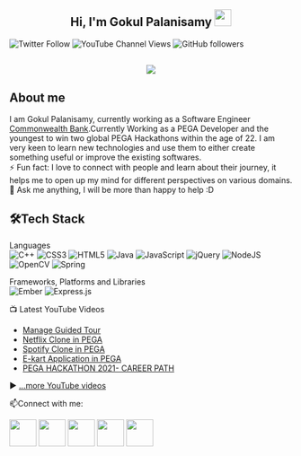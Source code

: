 <h2 align="center">Hi, I'm Gokul Palanisamy  <img src="https://user-images.githubusercontent.com/39955420/147578264-bae0526c-028a-49d2-8af8-d08bb4edbd2a.gif" height="30" width="30"></h2>
 
![Twitter Follow](https://img.shields.io/twitter/follow/beinggokulajith?style=social) 
![YouTube Channel Views](https://img.shields.io/youtube/channel/views/UCp7MAhWks1xQaclOLx1Fg8Q?style=social) 
![GitHub followers](https://img.shields.io/github/followers/Gokul-06?style=social)

<h2 align="center"><img src="https://user-images.githubusercontent.com/55435648/147823566-9c3f90d4-7f2f-48e0-85f5-f718c00279d5.gif"></h2>

<h2>About me</h2>

I am Gokul Palanisamy, currently working as a Software Engineer [Commonwealth Bank](https://www.commbank.com.au/).Currently Working as a PEGA Developer and the youngest to win two global PEGA Hackathons within the age of 22. I am very keen to learn new technologies and use them to either create something useful or improve the existing softwares.   
⚡ Fun fact: I love to connect with people and learn about their journey, it helps me to open up my mind for different perspectives on various domains.   
💬 Ask me anything, I will be more than happy to help :D


<h2>🛠Tech Stack</h2>

Languages  
![C++](https://img.shields.io/badge/c++-%2300599C.svg?style=for-the-badge&logo=c%2B%2B&logoColor=white)
![CSS3](https://img.shields.io/badge/css3-%231572B6.svg?style=for-the-badge&logo=css3&logoColor=white)
![HTML5](https://img.shields.io/badge/html5-%23E34F26.svg?style=for-the-badge&logo=html5&logoColor=white)
![Java](https://img.shields.io/badge/java-%23ED8B00.svg?style=for-the-badge&logo=java&logoColor=white)
![JavaScript](https://img.shields.io/badge/javascript-%23323330.svg?style=for-the-badge&logo=javascript&logoColor=%23F7DF1E)
![jQuery](https://img.shields.io/badge/jquery-%230769AD.svg?style=for-the-badge&logo=jquery&logoColor=white)
![NodeJS](https://img.shields.io/badge/node.js-6DA55F?style=for-the-badge&logo=node.js&logoColor=white)
![OpenCV](https://img.shields.io/badge/opencv-%23white.svg?style=for-the-badge&logo=opencv&logoColor=white)
![Spring](https://img.shields.io/badge/spring-%236DB33F.svg?style=for-the-badge&logo=spring&logoColor=white)

Frameworks, Platforms and Libraries  
![Ember](https://img.shields.io/badge/ember-1C1E24?style=for-the-badge&logo=ember.js&logoColor=#D04A37)
![Express.js](https://img.shields.io/badge/express.js-%23404d59.svg?style=for-the-badge&logo=express&logoColor=%2361DAFB)


📺 Latest YouTube Videos

<!-- YOUTUBE-VIDEOS-LIST:START -->
- [Manage Guided Tour](https://www.youtube.com/watch?v=AuRSAEEp9DI)
- [Netflix Clone in PEGA](https://www.youtube.com/watch?v=9kfGVxKLpKw)
- [Spotify Clone in PEGA](https://www.youtube.com/watch?v=SdqNg-qXgcw)
- [E-kart Application in PEGA ](https://www.youtube.com/watch?v=mQpyfs2WijI)
- [PEGA HACKATHON 2021- CAREER PATH](https://www.youtube.com/watch?v=QVZ53iUfBh4)
<!-- YOUTUBE-VIDEOS-LIST:END -->


▶ [...more YouTube videos](https://www.youtube.com/channel/UCp7MAhWks1xQaclOLx1Fg8Q/videos)




📫Connect with me:


[<img src="https://user-images.githubusercontent.com/39955420/147572655-e5feabb1-2a36-467c-9906-1fc66d606b41.png" height="48" width="48">](https://www.linkedin.com/in/gokulp/) 
[<img src="https://user-images.githubusercontent.com/39955420/147572505-a0f98499-2d13-4149-a68a-a66f7ebe0e23.png" height="48" width="48">](https://twitter.com/beinggokulajith) 
[<img src="https://user-images.githubusercontent.com/39955420/147572399-e0dbf2e9-ea53-4341-8bb7-013f37a5d4ff.png" height="48" width="48">](https://www.youtube.com/channel/UCp7MAhWks1xQaclOLx1Fg8Q/videos) 
[<img src="https://user-images.githubusercontent.com/39955420/147611479-36ad6cd0-3b53-4d46-8035-0bd940e01a57.png" height="48" width="48">](mailto:gokulajith80@gmail.com)
[<img src="https://user-images.githubusercontent.com/39955420/147572858-093e11d5-c974-43de-9795-f328d4cda097.png" height="48" width="48">](https://www.instagram.com/_gokulpalanisamy_/)


